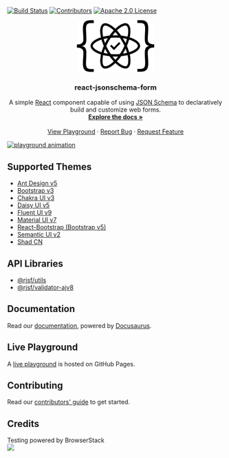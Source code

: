 [![Build Status][build-shield]][build-url]
[![Contributors][contributors-shield]][contributors-url]
[![Apache 2.0 License][license-shield]][license-url]

<p align="center">
  <a href="https://github.com/rjsf-team/react-jsonschema-form">
    <img src="https://raw.githubusercontent.com/rjsf-team/react-jsonschema-form/59a8206e148474bea854bbb004f624143fbcbac8/packages/core/logo.png" alt="Logo" width="180" height="120">
  </a>

  <h3 align="center">react-jsonschema-form</h3>

  <p align="center">
    A simple <a href="http://facebook.github.io/react/">React</a> component capable of using <a href="http://json-schema.org/">JSON Schema</a> to declaratively build and customize web forms.
    <br />
    <a href="https://rjsf-team.github.io/react-jsonschema-form/docs/"><strong>Explore the docs »</strong></a>
    <br />
    <br />
    <a href="https://rjsf-team.github.io/react-jsonschema-form/">View Playground</a>
    ·
    <a href="https://github.com/rjsf-team/react-jsonschema-form/issues">Report Bug</a>
    ·
    <a href="https://github.com/rjsf-team/react-jsonschema-form/issues">Request Feature</a>
  </p>
</p>

[![playground animation](https://i.imgur.com/M8ZCES5.gif)](https://rjsf-team.github.io/react-jsonschema-form/)

## Supported Themes

- [Ant Design v5](https://github.com/rjsf-team/react-jsonschema-form/tree/main/packages/antd)
- [Bootstrap v3](https://github.com/rjsf-team/react-jsonschema-form/tree/main/packages/core)
- [Chakra UI v3](https://github.com/rjsf-team/react-jsonschema-form/tree/main/packages/chakra-ui)
- [Daisy UI v5](https://github.com/rjsf-team/react-jsonschema-form/tree/main/packages/daisyui)
- [Fluent UI v9](https://github.com/rjsf-team/react-jsonschema-form/tree/main/packages/fluentui-rc)
- [Material UI v7](https://github.com/rjsf-team/react-jsonschema-form/tree/main/packages/mui)
- [React-Bootstrap (Bootstrap v5)](https://github.com/rjsf-team/react-jsonschema-form/tree/main/packages/react-bootstrap)
- [Semantic UI v2](https://github.com/rjsf-team/react-jsonschema-form/tree/main/packages/semantic-ui)
- [Shad CN](https://github.com/rjsf-team/react-jsonschema-form/tree/main/packages/shadcn)

## API Libraries

- [@rjsf/utils](https://github.com/rjsf-team/react-jsonschema-form/tree/main/packages/utils)
- [@rjsf/validator-ajv8](https://github.com/rjsf-team/react-jsonschema-form/tree/main/packages/validator-ajv8)

## Documentation

Read our [documentation](https://rjsf-team.github.io/react-jsonschema-form/docs), powered by [Docusaurus](https://docusaurus.io/).

## Live Playground

A [live playground](https://rjsf-team.github.io/react-jsonschema-form/) is hosted on GitHub Pages.

## Contributing

Read our [contributors' guide](https://rjsf-team.github.io/react-jsonschema-form/docs/contributing) to get started.

## Credits

Testing powered by BrowserStack<br>
<a target="_blank" href="https://www.browserstack.com/"><img width="200" src="https://user-images.githubusercontent.com/1689183/51487090-4ea04f80-1d57-11e9-9a91-79b7ef8d2013.png"></a>

[build-shield]: https://github.com/rjsf-team/react-jsonschema-form/workflows/CI/badge.svg
[build-url]: https://github.com/rjsf-team/react-jsonschema-form/actions
[contributors-shield]: https://img.shields.io/github/contributors/rjsf-team/react-jsonschema-form.svg
[contributors-url]: https://github.com/rjsf-team/react-jsonschema-form/graphs/contributors
[license-shield]: https://img.shields.io/badge/license-Apache%202.0-blue.svg?style=flat-square
[license-url]: https://choosealicense.com/licenses/apache-2.0/
